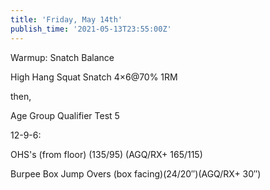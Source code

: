 ```yaml
---
title: 'Friday, May 14th'
publish_time: '2021-05-13T23:55:00Z'
---
```


Warmup: Snatch Balance

High Hang Squat Snatch 4×6\@70% 1RM

then,

Age Group Qualifier Test 5

12-9-6:

OHS's (from floor) (135/95) (AGQ/RX+ 165/115)

Burpee Box Jump Overs (box facing)(24/20″)(AGQ/RX+ 30″)
